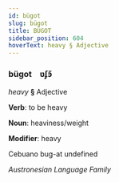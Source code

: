 ```yaml
---
id: bügot
slug: bügot
title: BÜGOT
sidebar_position: 604
hoverText: heavy § Adjective
---
```


### bügot&emsp;<span kind="abugida">ʋʄꜿ̆</span>

*heavy* **§** Adjective

**Verb**: to be heavy

**Noun**: heaviness/weight

**Modifier**: heavy

Cebuano bug-at undefined

*Austronesian Language Family*